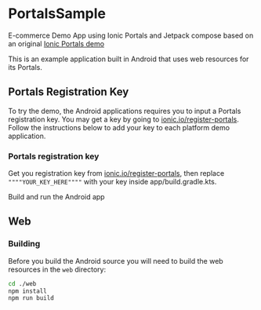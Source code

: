 # PortalsSample
E-commerce Demo App using Ionic Portals and Jetpack compose based on an original [Ionic Portals demo](https://github.com/ionic-team/portals-ecommerce-demo)

This is an example application built in Android that uses web resources for its Portals.

## Portals Registration Key

To try the demo, the Android applications requires you to input a Portals registration key. You may get a key by going to [ionic.io/register-portals](https://ionic.io/register-portals). Follow the instructions below to add your key to each platform demo application.

### Portals registration key

Get you registration key from [ionic.io/register-portals](https://ionic.io/register-portals), then replace `""""YOUR_KEY_HERE""""` with your key inside app/build.gradle.kts.

Build and run the Android app

## Web
### Building

Before you build the Android source you will need to build the web resources in the `web` directory:
```bash
cd ./web
npm install
npm run build
```
